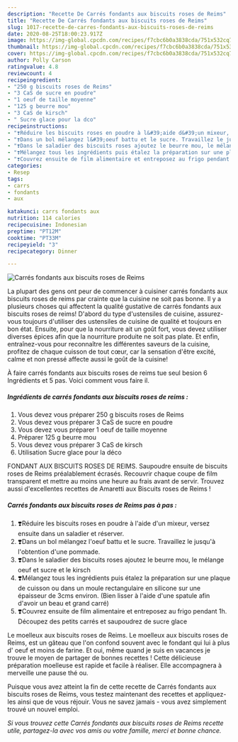```yaml
---
description: "Recette De Carrés fondants aux biscuits roses de Reims"
title: "Recette De Carrés fondants aux biscuits roses de Reims"
slug: 1017-recette-de-carres-fondants-aux-biscuits-roses-de-reims
date: 2020-08-25T18:00:23.917Z
image: https://img-global.cpcdn.com/recipes/f7cbc6b0a3838cda/751x532cq70/carres-fondants-aux-biscuits-roses-de-reims-photo-principale-de-la-recette.jpg
thumbnail: https://img-global.cpcdn.com/recipes/f7cbc6b0a3838cda/751x532cq70/carres-fondants-aux-biscuits-roses-de-reims-photo-principale-de-la-recette.jpg
cover: https://img-global.cpcdn.com/recipes/f7cbc6b0a3838cda/751x532cq70/carres-fondants-aux-biscuits-roses-de-reims-photo-principale-de-la-recette.jpg
author: Polly Carson
ratingvalue: 4.8
reviewcount: 4
recipeingredient:
- "250 g biscuits roses de Reims"
- "3 CaS de sucre en poudre"
- "1 oeuf de taille moyenne"
- "125 g beurre mou"
- "3 CaS de kirsch"
- " Sucre glace pour la dco"
recipeinstructions:
- "❣️Réduire les biscuits roses en poudre à l&#39;aide d&#39;un mixeur, versez ensuite dans un saladier et réserver."
- "❣️Dans un bol mélangez l&#39;oeuf battu et le sucre. Travaillez le jusqu&#39;à l&#39;obtention d&#39;une pommade."
- "❣️Dans le saladier des biscuits roses ajoutez le beurre mou, le mélange oeuf et sucre et le kirsch"
- "❣️Mélangez tous les ingrédients puis étalez la préparation sur une plaque de cuisson ou dans un moule rectangulaire en silicone sur une épaisseur de 3cms environ. (Bien lisser à l&#39;aide d&#39;une spatule afin d&#39;avoir un beau et grand carré)"
- "❣️Couvrez ensuite de film alimentaire et entreposez au frigo pendant 1h. Découpez des petits carrés et saupoudrez de sucre glace"
categories:
- Resep
tags:
- carrs
- fondants
- aux

katakunci: carrs fondants aux 
nutrition: 114 calories
recipecuisine: Indonesian
preptime: "PT12M"
cooktime: "PT33M"
recipeyield: "3"
recipecategory: Dinner

---
```



![Carrés fondants aux biscuits roses de Reims](https://img-global.cpcdn.com/recipes/f7cbc6b0a3838cda/751x532cq70/carres-fondants-aux-biscuits-roses-de-reims-photo-principale-de-la-recette.jpg)

La plupart des gens ont peur de commencer à cuisiner carrés fondants aux biscuits roses de reims par crainte que la cuisine ne soit pas bonne. Il y a plusieurs choses qui affectent la qualité gustative de carrés fondants aux biscuits roses de reims! D'abord du type d'ustensiles de cuisine, assurez-vous toujours d'utiliser des ustensiles de cuisine de qualité et toujours en bon état. Ensuite, pour que la nourriture ait un goût fort, vous devez utiliser diverses épices afin que la nourriture produite ne soit pas plate. Et enfin, entraînez-vous pour reconnaître les différentes saveurs de la cuisine, profitez de chaque cuisson de tout cœur, car la sensation d'être excité, calme et non pressé affecte aussi le goût de la cuisine!

<!--inarticleads1-->

À faire carrés fondants aux biscuits roses de reims tue seul besion 6 Ingrédients et 5 pas. Voici comment vous faire il.

##### Ingrédients de carrés fondants aux biscuits roses de reims :

1. Vous devez vous préparer 250 g biscuits roses de Reims
1. Vous devez vous préparer 3 CaS de sucre en poudre
1. Vous devez vous préparer 1 oeuf de taille moyenne
1. Préparer 125 g beurre mou
1. Vous devez vous préparer 3 CaS de kirsch
1. Utilisation  Sucre glace pour la déco


FONDANT AUX BISCUITS ROSES DE REIMS. Saupoudre ensuite de biscuits roses de Reims préalablement écrasés. Recouvrir chaque coupe de film transparent et mettre au moins une heure au frais avant de servir. Trouvez aussi d&#39;excellentes recettes de Amaretti aux Biscuits roses de Reims ! 

<!--inarticleads2-->

##### Carrés fondants aux biscuits roses de Reims pas à pas :

1. ❣️Réduire les biscuits roses en poudre à l&#39;aide d&#39;un mixeur, versez ensuite dans un saladier et réserver.
1. ❣️Dans un bol mélangez l&#39;oeuf battu et le sucre. Travaillez le jusqu&#39;à l&#39;obtention d&#39;une pommade.
1. ❣️Dans le saladier des biscuits roses ajoutez le beurre mou, le mélange oeuf et sucre et le kirsch
1. ❣️Mélangez tous les ingrédients puis étalez la préparation sur une plaque de cuisson ou dans un moule rectangulaire en silicone sur une épaisseur de 3cms environ. (Bien lisser à l&#39;aide d&#39;une spatule afin d&#39;avoir un beau et grand carré)
1. ❣️Couvrez ensuite de film alimentaire et entreposez au frigo pendant 1h. Découpez des petits carrés et saupoudrez de sucre glace


Le moelleux aux biscuits roses de Reims. Le moelleux aux biscuits roses de Reims, est un gâteau que l&#39;on confond souvent avec le fondant qui lui à plus d&#39; oeuf et moins de farine. Et oui, même quand je suis en vacances je trouve le moyen de partager de bonnes recettes ! Cette délicieuse préparation moelleuse est rapide et facile à réaliser. Elle accompagnera à merveille une pause thé ou. 

<!--inarticleads1-->

<p>
Puisque vous avez atteint la fin de cette recette de Carrés fondants aux biscuits roses de Reims, vous testez maintenant des recettes et appliquez-les ainsi que de vous réjouir. Vous ne savez jamais - vous avez simplement trouvé un nouvel emploi.
</p>

<p>
<i>Si vous trouvez cette Carrés fondants aux biscuits roses de Reims recette utile, partagez-la avec vos amis ou votre famille, merci et bonne chance.</i>
</p>
